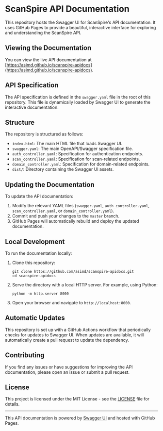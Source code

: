# ScanSpire API Documentation

This repository hosts the Swagger UI for ScanSpire's API documentation. It uses GitHub Pages to provide a beautiful, interactive interface for exploring and understanding the ScanSpire API.

## Viewing the Documentation

You can view the live API documentation at [https://asimd.github.io/scanspire-apidocs](https://asimd.github.io/scanspire-apidocs).

## API Specification

The API specification is defined in the `swagger.yaml` file in the root of this repository. This file is dynamically loaded by Swagger UI to generate the interactive documentation.

## Structure

The repository is structured as follows:

- `index.html`: The main HTML file that loads Swagger UI.
- `swagger.yaml`: The main OpenAPI/Swagger specification file.
- `auth_controller.yaml`: Specification for authentication endpoints.
- `scan_controller.yaml`: Specification for scan-related endpoints.
- `domain_controller.yaml`: Specification for domain-related endpoints.
- `dist/`: Directory containing the Swagger UI assets.

## Updating the Documentation

To update the API documentation:

1. Modify the relevant YAML files (`swagger.yaml`, `auth_controller.yaml`, `scan_controller.yaml`, or `domain_controller.yaml`).
2. Commit and push your changes to the `master` branch.
3. GitHub Pages will automatically rebuild and deploy the updated documentation.

## Local Development

To run the documentation locally:

1. Clone this repository:
   ```
   git clone https://github.com/asimd/scanspire-apidocs.git
   cd scanspire-apidocs
   ```

2. Serve the directory with a local HTTP server. For example, using Python:
   ```
   python -m http.server 8000
   ```

3. Open your browser and navigate to `http://localhost:8000`.

## Automatic Updates

This repository is set up with a GitHub Actions workflow that periodically checks for updates to Swagger UI. When updates are available, it will automatically create a pull request to update the dependency.

## Contributing

If you find any issues or have suggestions for improving the API documentation, please open an issue or submit a pull request.

## License

This project is licensed under the MIT License - see the [LICENSE](LICENSE) file for details.

---

This API documentation is powered by [Swagger UI](https://github.com/swagger-api/swagger-ui) and hosted with GitHub Pages.
